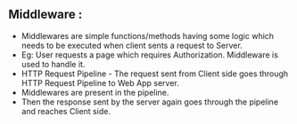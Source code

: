 ## Middleware :

- Middlewares are simple functions/methods having some logic which needs to be executed when client sents a request to Server.
- Eg: User requests a page which requires Authorization. Middleware is used to handle it.
- HTTP Request Pipeline - The request sent from Client side goes through HTTP Request Pipeline to Web App server.
- Middlewares are present in the pipeline.
- Then the response sent by the server again goes through the pipeline and reaches Client side.

